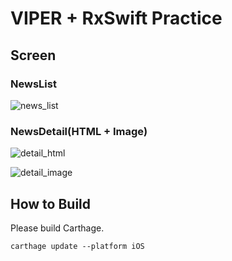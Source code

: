# VIPER + RxSwift Practice

## Screen
### NewsList
![news_list](https://github.com/yamamototatsuya1028/practice/blob/master/image/RSSReader/RSSReader_home.png?raw=true)

### NewsDetail(HTML + Image)
![detail_html](https://github.com/yamamototatsuya1028/practice/blob/master/image/RSSReader/RSSReader_detail_HTML.png?raw=true)

![detail_image](https://github.com/yamamototatsuya1028/practice/blob/master/image/RSSReader/RSSReader_detail_image.png?raw=true)


## How to Build

Please build Carthage.

``` carthage update --platform iOS ```

